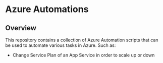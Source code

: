 # Azure Automations

## Overview

This repository contains a collection of Azure Automation scripts that can be used to automate various tasks in Azure. Such as:

- Change Service Plan of an App Service in order to scale up or down